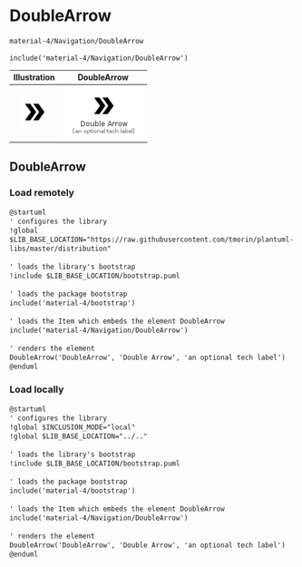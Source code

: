 # DoubleArrow


```text
material-4/Navigation/DoubleArrow
```

```text
include('material-4/Navigation/DoubleArrow')
```



| Illustration | DoubleArrow |
| :---: | :---: |
| ![illustration for Illustration](../../material-4/Navigation/DoubleArrow.png) | ![illustration for DoubleArrow](../../material-4/Navigation/DoubleArrow.Local.png) |




## DoubleArrow

### Load remotely
```plantuml
@startuml
' configures the library
!global $LIB_BASE_LOCATION="https://raw.githubusercontent.com/tmorin/plantuml-libs/master/distribution"

' loads the library's bootstrap
!include $LIB_BASE_LOCATION/bootstrap.puml

' loads the package bootstrap
include('material-4/bootstrap')

' loads the Item which embeds the element DoubleArrow
include('material-4/Navigation/DoubleArrow')

' renders the element
DoubleArrow('DoubleArrow', 'Double Arrow', 'an optional tech label')
@enduml
```

### Load locally
```plantuml
@startuml
' configures the library
!global $INCLUSION_MODE="local"
!global $LIB_BASE_LOCATION="../.."

' loads the library's bootstrap
!include $LIB_BASE_LOCATION/bootstrap.puml

' loads the package bootstrap
include('material-4/bootstrap')

' loads the Item which embeds the element DoubleArrow
include('material-4/Navigation/DoubleArrow')

' renders the element
DoubleArrow('DoubleArrow', 'Double Arrow', 'an optional tech label')
@enduml
```

